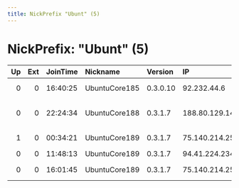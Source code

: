 ```yaml
---
title: NickPrefix "Ubunt" (5)
---
```


# NickPrefix: "Ubunt" (5)

|   Up |   Ext | JoinTime   | Nickname      | Version   | IP             | AS                                       | CC   |   ORp |   Dirp | OS    | Contact   |   eFamMembers |
|-----:|------:|:-----------|:--------------|:----------|:---------------|:-----------------------------------------|:-----|------:|-------:|:------|:----------|--------------:|
|    0 |     0 | 16:40:25   | UbuntuCore185 | 0.3.0.10  | 92.232.44.6    | Virgin Media Limited                     | gb   | 39156 |      0 | Linux | None      |             1 |
|    0 |     0 | 22:24:34   | UbuntuCore188 | 0.3.1.7   | 188.80.129.143 | Servicos De Comunicacoes E Multimedia S. | pt   | 41138 |      0 | Linux | None      |             1 |
|    1 |     0 | 00:34:21   | UbuntuCore189 | 0.3.1.7   | 75.140.214.25  | Charter Communications                   | us   | 33113 |      0 | Linux | None      |             1 |
|    0 |     0 | 11:48:13   | UbuntuCore189 | 0.3.1.7   | 94.41.224.234  | OJSC Ufanet                              | ru   | 41172 |      0 | Linux | None      |             1 |
|    0 |     0 | 16:01:45   | UbuntuCore189 | 0.3.1.7   | 75.140.214.25  | Charter Communications                   | us   | 43457 |      0 | Linux | None      |             1 |
